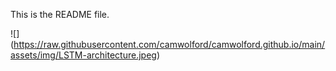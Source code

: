 This is the README file.


![] (https://raw.githubusercontent.com/camwolford/camwolford.github.io/main/assets/img/LSTM-architecture.jpeg)
